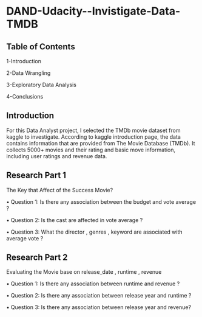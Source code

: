# DAND-Udacity--Invistigate-Data-TMDB

## Table of Contents

1-Introduction

2-Data Wrangling

3-Exploratory Data Analysis

4-Conclusions 

## Introduction 
For this Data Analyst project, I selected the TMDb movie dataset from kaggle to investigate. According to kaggle introduction page, the data contains information that are provided from The Movie Database (TMDb). It collects 5000+ movies and their rating and basic move information, including user ratings and revenue data.

## Research Part 1
The Key that Affect of the Success Movie? 


• Question 1: Is there any association between the budget and vote average ? 


• Question 2: Is the cast are affected in vote average ? 


• Question 3: What the director , genres , keyword are associated with average vote ?



## Research Part 2
Evaluating the Movie base on release_date , runtime , revenue 


• Question 1: Is there any association between runtime and revenue ?


• Question 2: Is there any association between release year and runtime ? 


• Question 3: Is there any association between release year and revenue?
